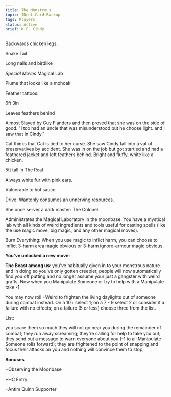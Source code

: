 ```yaml
---
title: The Monstrous
topic: IDentiCard Backup
tags: Players
status: Active
brief: K.F. Cindy
---
```


Backwards chicken legs. 

Snake Tail

Long nails and birdlike 

*Special Moves*
 Magical Lab

Plume that looks like a mohoak

Feather tattoos.

6ft 3in

Leaves feathers behind

Almost Slayed by Guy Flanders and then proved that she was on the side of good. "I too had an uncle that was misunderstood but he choose light. and I saw that in Cindy."

Cat thinks that Cat is tied to her curse. She saw Cindy fall into a vat of preservatives by accident. She was in on the job but got startled and had a feathered jacket and left feathers behind. Bright and fluffy, white like a chicken. 

5ft tall in The Real

Always white fur with pink ears. 

Vulnerable to hot sauce

Drive: Wantonly consumes an unnerving resources.

She once server a dark master: The Colonel.

Administrates the Magical Laboratory in the moonbase. You have a mystical lab with all kinds of weird ingredients and tools useful for casting spells (like the use magic move, big magic, and any other magical moves). 

Burn Everything: When you use magic to inflict harm, you can choose to inflict 3-harm area magic obvious or 3-harm ignore-armour magic obvious.

**You've unlocked a new move:**

**The Beast among us**: you've habitually given in to your monstrous nature and in doing so you've only gotten creepier, people will now automatically find you off putting and no longer assume your just a gangster with weird grafts. Now when you Manipulate Someone or try to help with a Manipulate take -1.

You may now roll +Weird to frighten the living daylights out of someone during combat instead. On a 10+ select 1; on a 7 - 9 select 2 or consider it a failure with no effects; on a failure (5 or less) choose three from the list.

List:

you scare them so much they will not go near you during the remainder of combat;
they run away screaming;
they're calling for help to take you out;
they send out a message to warn everyone about you (-1 to all Manipulate Someone rolls forward);
they are frightened to the point of snapping and focus their attacks on you and nothing will convince them to stop;

**Bonuses**

+Observing the Moonbase

+HC Entry

+Antim Quinn Supporter
